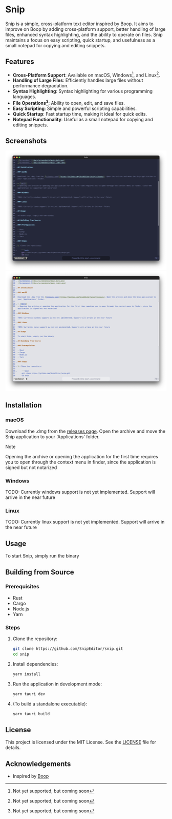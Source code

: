 # Snip

Snip is a simple, cross-platform text editor inspired by Boop. It aims to improve on Boop by adding cross-platform support, better handling of large files, enhanced syntax highlighting, and the ability to operate on files. Snip maintains a focus on easy scripting, quick startup, and usefulness as a small notepad for copying and editing snippets.

## Features

- **Cross-Platform Support**: Available on macOS, Windows[^1], and Linux[^1].
- **Handling of Large Files**: Efficiently handles large files without performance degradation.
- **Syntax Highlighting**: Syntax highlighting for various programming languages.
- **File Operations[^1]**: Ability to open, edit, and save files.
- **Easy Scripting**: Simple and powerful scripting capabilities.
- **Quick Startup**: Fast startup time, making it ideal for quick edits.
- **Notepad Functionality**: Useful as a small notepad for copying and editing snippets.

[^1]: Not yet supported, but coming soon

## Screenshots

![Screenshot 1](docs/screenshots/main_dark.png)
![Screenshot 2](docs/screenshots/main_light.png)

## Installation

### macOS

Download the .dmg from the [releases page](https://github.com/SnipEditor/snip/releases). Open the archive and move the Snip application to your 'Applications' folder.

> [!NOTE]
> Opening the archive or opening the application for the first time requires you to open through the context menu in finder, since the application is signed but not notarized

### Windows

TODO: Currently windows support is not yet implemented. Support will arrive in the near future

### Linux

TODO: Currently linux support is not yet implemented. Support will arrive in the near future

## Usage

To start Snip, simply run the binary

## Building from Source

### Prerequisites

- Rust
- Cargo
- Node.js
- Yarn

### Steps

1. Clone the repository:

    ```bash
    git clone https://github.com/SnipEditor/snip.git
    cd snip
    ```

2. Install dependencies:

    ```bash
    yarn install
    ```

3. Run the application in development mode:

    ```bash
    yarn tauri dev
    ```

4. (To build a standalone executable):

    ```bash
    yarn tauri build
    ```

## License

This project is licensed under the MIT License. See the [LICENSE](LICENSE) file for details.

## Acknowledgements

- Inspired by [Boop](https://github.com/IvanMathy/Boop)